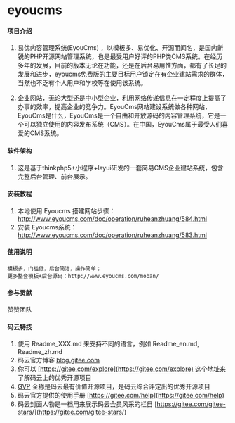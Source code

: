 # eyoucms

#### 项目介绍
1. 易优内容管理系统(EyouCms) ，以模板多、易优化、开源而闻名，是国内新锐的PHP开源网站管理系统，也是最受用户好评的PHP类CMS系统。在经历多年的发展，目前的版本无论在功能，还是在后台易用性方面，都有了长足的发展和进步，eyoucms免费版的主要目标用户锁定在有企业建站需求的群体，当然也不乏有个人用户和学校等在使用该系统。

2. 企业网站，无论大型还是中小型企业，利用网络传递信息在一定程度上提高了办事的效率，提高企业的竞争力。EyouCms网站建设系统做各种网站，EyouCms是什么，EyouCms是一个自由和开放源码的内容管理系统，它是一个可以独立使用的内容发布系统（CMS）。在中国，EyouCms属于最受人们喜爱的CMS系统。

#### 软件架构
1. 这是基于thinkphp5+小程序+layui研发的一套简易CMS企业建站系统，包含完整后台管理、前台展示。


#### 安装教程

1. 本地使用 Eyoucms 搭建网站步骤：http://www.eyoucms.com/doc/operation/ruheanzhuang/584.html
2. 安装 Eyoucms系统：http://www.eyoucms.com/doc/operation/ruheanzhuang/583.html

#### 使用说明

    模板多，门槛低，后台简洁，操作简单；
    更多整套模板+后台源码：http://www.eyoucms.com/moban/

#### 参与贡献

赞赞团队


#### 码云特技

1. 使用 Readme\_XXX.md 来支持不同的语言，例如 Readme\_en.md, Readme\_zh.md
2. 码云官方博客 [blog.gitee.com](https://blog.gitee.com)
3. 你可以 [https://gitee.com/explore](https://gitee.com/explore) 这个地址来了解码云上的优秀开源项目
4. [GVP](https://gitee.com/gvp) 全称是码云最有价值开源项目，是码云综合评定出的优秀开源项目
5. 码云官方提供的使用手册 [https://gitee.com/help](https://gitee.com/help)
6. 码云封面人物是一档用来展示码云会员风采的栏目 [https://gitee.com/gitee-stars/](https://gitee.com/gitee-stars/)
